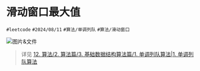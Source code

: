 
# 滑动窗口最大值


`#leetcode`   `#2024/08/11`  `#算法/单调列队`   `#算法/滑动窗口` 

![图片&文件](./files/1.单调列队算法#4.示例：滑动窗口最大值)

> 详见 [12. 算法/2. 算法篇/3. 基础数据结构算法篇/1. 单调列队算法|1. 单调列队算法](/post/580e7623de9a5442a3da8afda1fb36fd.html#12-算法/2-算法篇/3-基础数据结构算法篇/1-单调列队算法|1-单调列队算法)
